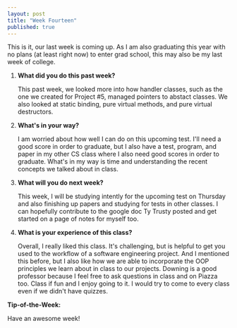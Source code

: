 ```yaml
---
layout: post
title: "Week Fourteen"
published: true
---
```

This is it, our last week is coming up. As I am also graduating this year with no plans (at least right now) to enter grad school, this may also be my last week of college. 

1. **What did you do this past week?**

	This past week, we looked more into how handler classes, such as the one we created for Project #5, managed pointers to abstact classes. We also looked at static binding, pure virtual methods, and pure virtual destructors.
  
2. **What's in your way?**
	
	I am worried about how well I can do on this upcoming test. I'll need a good score in order to graduate, but I also have a test, program, and paper in my other CS class where I also need good scores in order to graduate. What's in my way is time and understanding the recent concepts we talked about in class.  
  
3. **What will you do next week?**
	
	This week, I will be studying intently for the upcoming test on Thursday and also finishing up papers and studying for tests in other classes. I can hopefully contribute to the google doc Ty Trusty posted and get started on a page of notes for myself too.
  
4. **What is your experience of this class?**
	
	Overall, I really liked this class. It's challenging, but is helpful to get you used to the workflow of a software engineering project. And I mentioned this before, but I also like how we are able to incorporate the OOP principles we learn about in class to our projects. Downing is a good professor because I feel free to ask questions in class and on Piazza too. Class if fun and I enjoy going to it. I would try to come to every class even if we didn't have quizzes. 
	
**Tip-of-the-Week:**



Have an awesome week!
